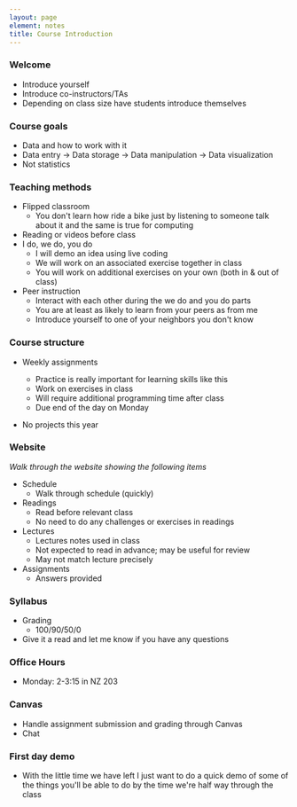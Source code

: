 ```yaml
---
layout: page
element: notes
title: Course Introduction
---
```


### Welcome

* Introduce yourself
* Introduce co-instructors/TAs
* Depending on class size have students introduce themselves

### Course goals

* Data and how to work with it
* Data entry -> Data storage -> Data manipulation -> Data visualization
* Not statistics

### Teaching methods

* Flipped classroom
    * You don't learn how ride a bike just by listening to someone talk about it
      and the same is true for computing
* Reading or videos before class
* I do, we do, you do
    * I will demo an idea using live coding
	* We will work on an associated exercise together in class
	* You will work on additional exercises on your own (both in & out of class)
* Peer instruction
    * Interact with each other during the we do and you do parts
	* You are at least as likely to learn from your peers as from me
	* Introduce yourself to one of your neighbors you don't know

### Course structure

* Weekly assignments
    * Practice is really important for learning skills like this
    * Work on exercises in class
	* Will require additional programming time after class
	* Due end of the day on Monday

* No projects this year

### Website

*Walk through the website showing the following items*

* Schedule
    * Walk through schedule (quickly)
* Readings
    * Read before relevant class
    * No need to do any challenges or exercises in readings
* Lectures
    * Lectures notes used in class
	* Not expected to read in advance; may be useful for review
	* May not match lecture precisely
* Assignments
    * Answers provided


### Syllabus

* Grading
    * 100/90/50/0
* Give it a read and let me know if you have any questions

### Office Hours

* Monday: 2-3:15 in NZ 203

### Canvas

* Handle assignment submission and grading through Canvas
* Chat

### First day demo

* With the little time we have left I just want to do a quick demo of some of
  the things you'll be able to do by the time we're half way through the class
